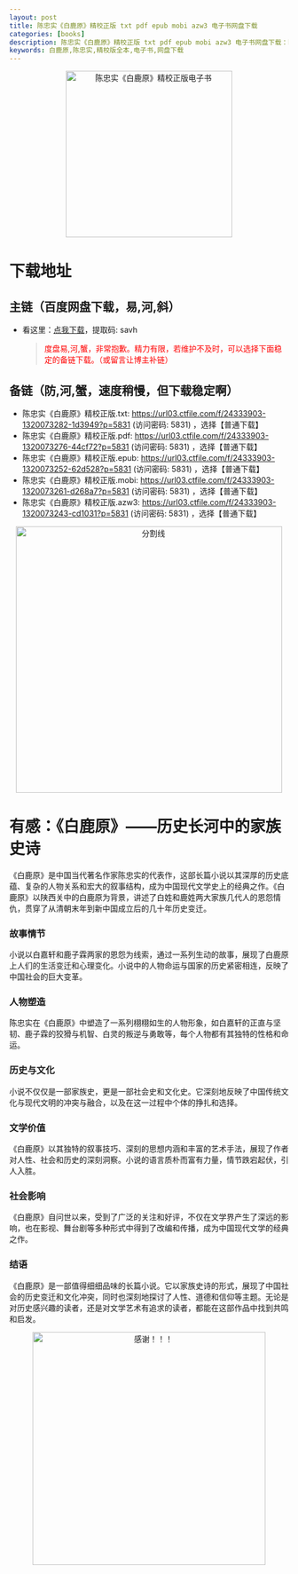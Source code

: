 ```yaml
---
layout: post
title: 陈忠实《白鹿原》精校正版 txt pdf epub mobi azw3 电子书网盘下载
categories: [books]
description: 陈忠实《白鹿原》精校正版 txt pdf epub mobi azw3 电子书网盘下载：https://qweree.cn/index.php/465/
keywords: 白鹿原,陈忠实,精校版全本,电子书,网盘下载
---
```


<div align="center"><img src="http://qweree.cn/wp-content/uploads/2024/07/bai-lu-yuan-tuya.jpg" alt="陈忠实《白鹿原》精校正版电子书" width="300px" height="auto"></div>

# 下载地址

## 主链（百度网盘下载，易,河,斜）

- 看这里：[点我下载](https://pan.baidu.com/s/1qZRtufNxueSwGGkzsLIB5A?pwd=savh)，提取码: savh

  > <p style="color:red" >度盘易,河,蟹，非常抱歉。精力有限，若维护不及时，可以选择下面稳定的备链下载。（或留言让博主补链）</p>

## 备链（防,河,蟹，速度稍慢，但下载稳定啊）

- 陈忠实《白鹿原》精校正版.txt: <https://url03.ctfile.com/f/24333903-1320073282-1d3949?p=5831> (访问密码: 5831) ，选择【普通下载】
- 陈忠实《白鹿原》精校正版.pdf: <https://url03.ctfile.com/f/24333903-1320073276-44cf72?p=5831> (访问密码: 5831) ，选择【普通下载】
- 陈忠实《白鹿原》精校正版.epub: <https://url03.ctfile.com/f/24333903-1320073252-62d528?p=5831> (访问密码: 5831) ，选择【普通下载】
- 陈忠实《白鹿原》精校正版.mobi: <https://url03.ctfile.com/f/24333903-1320073261-d268a7?p=5831> (访问密码: 5831) ，选择【普通下载】
- 陈忠实《白鹿原》精校正版.azw3: <https://url03.ctfile.com/f/24333903-1320073243-cd1031?p=5831> (访问密码: 5831) ，选择【普通下载】

<div align="center"><img src="https://pic.imgdb.cn/item/6612476468eb935713c85291.gif" alt="分割线" width="480px" height="auto"/></div>

# 有感：《白鹿原》——历史长河中的家族史诗

《白鹿原》是中国当代著名作家陈忠实的代表作，这部长篇小说以其深厚的历史底蕴、复杂的人物关系和宏大的叙事结构，成为中国现代文学史上的经典之作。《白鹿原》以陕西关中的白鹿原为背景，讲述了白姓和鹿姓两大家族几代人的恩怨情仇，贯穿了从清朝末年到新中国成立后的几十年历史变迁。

### 故事情节

小说以白嘉轩和鹿子霖两家的恩怨为线索，通过一系列生动的故事，展现了白鹿原上人们的生活变迁和心理变化。小说中的人物命运与国家的历史紧密相连，反映了中国社会的巨大变革。

### 人物塑造

陈忠实在《白鹿原》中塑造了一系列栩栩如生的人物形象，如白嘉轩的正直与坚韧、鹿子霖的狡猾与机智、白灵的叛逆与勇敢等，每个人物都有其独特的性格和命运。

### 历史与文化

小说不仅仅是一部家族史，更是一部社会史和文化史。它深刻地反映了中国传统文化与现代文明的冲突与融合，以及在这一过程中个体的挣扎和选择。

### 文学价值

《白鹿原》以其独特的叙事技巧、深刻的思想内涵和丰富的艺术手法，展现了作者对人性、社会和历史的深刻洞察。小说的语言质朴而富有力量，情节跌宕起伏，引人入胜。

### 社会影响

《白鹿原》自问世以来，受到了广泛的关注和好评，不仅在文学界产生了深远的影响，也在影视、舞台剧等多种形式中得到了改编和传播，成为中国现代文学的经典之作。

### 结语

《白鹿原》是一部值得细细品味的长篇小说。它以家族史诗的形式，展现了中国社会的历史变迁和文化冲突，同时也深刻地探讨了人性、道德和信仰等主题。无论是对历史感兴趣的读者，还是对文学艺术有追求的读者，都能在这部作品中找到共鸣和启发。

<div align="center"><img src="https://pic.imgdb.cn/item/661246bf68eb935713c7f81c.gif" alt="感谢！！！" width="420px" height="auto"/></div>
